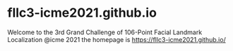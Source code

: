 # fllc3-icme2021.github.io
Welcome to the 3rd Grand Challenge of 106-Point Facial Landmark Localization @icme 2021
the homepage is https://fllc3-icme2021.github.io/
